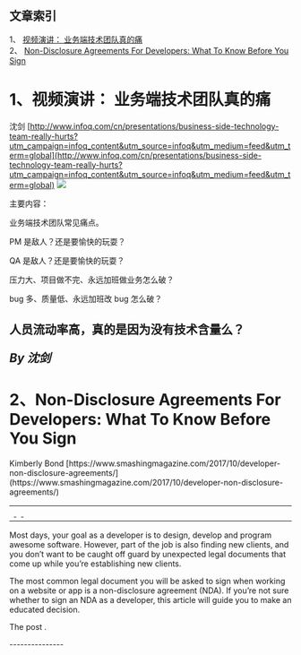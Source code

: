 ## 文章索引
1、 <a href="#1视频演讲-业务端技术团队真的痛" >视频演讲： 业务端技术团队真的痛</a><br/>
2、 <a href="#2non-disclosure-agreements-for-developers:-what-to-know-before-you-sign" >Non-Disclosure Agreements For Developers: What To Know Before You Sign</a><br/><h1 id="#title_0" >1、视频演讲： 业务端技术团队真的痛</h1>
沈剑
[http://www.infoq.com/cn/presentations/business-side-technology-team-really-hurts?utm_campaign=infoq_content&utm_source=infoq&utm_medium=feed&utm_term=global](http://www.infoq.com/cn/presentations/business-side-technology-team-really-hurts?utm_campaign=infoq_content&utm_source=infoq&utm_medium=feed&utm_term=global)
<img src="http://cdn3.infoqstatic.com/statics_s1_20170927-0419/resource/presentations/business-side-technology-team-really-hurts/zh/mediumimage/shenjian270.jpg"/><p>主要内容：
业务端技术团队常见痛点。
PM 是敌人？还是要愉快的玩耍？
QA 是敌人？还是要愉快的玩耍？
压力大、项目做不完、永远加班做业务怎么破？
bug 多、质量低、永远加班改 bug 怎么破？
人员流动率高，真的是因为没有技术含量么？</p> <i>By 沈剑</i>
---------------
<h1 id="#title_1" >2、Non-Disclosure Agreements For Developers: What To Know Before You Sign</h1>
Kimberly Bond
[https://www.smashingmagazine.com/2017/10/developer-non-disclosure-agreements/](https://www.smashingmagazine.com/2017/10/developer-non-disclosure-agreements/)
<table width="650">
	<tr>
		<td width="650">
			<div style="width:650px;">
				<img src="http://statisches.auslieferung.commindo-media-ressourcen.de/advertisement.gif" alt="" border="0"/>
				<br/>
				<a href="http://auslieferung.commindo-media-ressourcen.de/random.php?mode=target&collection=smashing-rss&position=1" target="_blank">
					<img src="http://auslieferung.commindo-media-ressourcen.de/random.php?mode=image&collection=smashing-rss&position=1" border="0" alt=""/>
				</a>
				&nbsp;
				<a href="http://auslieferung.commindo-media-ressourcen.de/random.php?mode=target&collection=smashing-rss&position=2" target="_blank">
					<img src="http://auslieferung.commindo-media-ressourcen.de/random.php?mode=image&collection=smashing-rss&position=2" border="0" alt=""/>
				</a>
				&nbsp;
				<a href="http://auslieferung.commindo-media-ressourcen.de/random.php?mode=target&collection=smashing-rss&position=3" target="_blank">
					<img src="http://auslieferung.commindo-media-ressourcen.de/random.php?mode=image&collection=smashing-rss&position=3" border="0" alt=""/>
				</a>
			</div>
		</td>
	</tr>
</table><p>Most days, your goal as a developer is to design, develop and program awesome software. However, part of the job is also finding new clients, and you don’t want to be caught off guard by unexpected legal documents that come up while you’re establishing new clients.</p>

<figure></figure>

<p>The most common legal document you will be asked to sign when working on a website or app is a non-disclosure agreement (NDA). If you’re not sure whether to sign an NDA as a developer, this article will guide you to make an educated decision.</p><p>The post .</p>
---------------